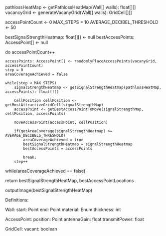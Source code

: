 pathlossHeatMap <- getPathlossHeatMap(Wall[] walls): float[][]
vacancyGrid <- generateVacanyGrid(Wall[] walls): GridCell[][]

accessPointCount <- 0
MAX_STEPS = 10
AVERAGE_DECIBEL_THRESHOLD <- 50

bestSignalStrengthHeatmap: float[][] <- null
bestAccessPoints: AccessPoint[] <- null

do 
	accessPointCount++

	accessPoints: AccessPoint[] <- randomlyPlaceAccessPoints(vacanyGrid, accessPointCount)
	step = 0
	areaCoverageAchieved = false

	while(step < MAX_STEPS) 
		signalStrengthHeatmap <- getSignalStrengthHeatmap(pathlossHeatMap, accessPoints): float[][]

		CellPosition cellPosition <- getMostAttractiveGridCell(signalStrengthMap)
		accessPoint <- getBestAccessPointToMove(signalStrengthMap, cellPosition, accessPoints)
		
		moveAccessPoint(accessPoint, cellPosition)

		if(getAreaCoverage(signalStrengthHeatmap) >= AVERAGE_DECIBELS_THRESHOLD)
			areaCoverageAchieved = true
			bestSignalStrengthHeatmap = signalStrengthHeatmap
			bestAccessPoints = accessPoints

			break;
		step++

while(areaCoverageAchieved == false)

return bestSignalStrengthHeatMap, bestAccessPointLocations


outputImage(bestSignalStrengthHeatMap)

Definitions:

Wall:
	start: Point
	end: Point
	material: Enum<Material>
	thickness: int

AccessPoint:
	position: Point
	antennaGain: float
	transmitPower: float

GridCell:
	vacant: boolean
